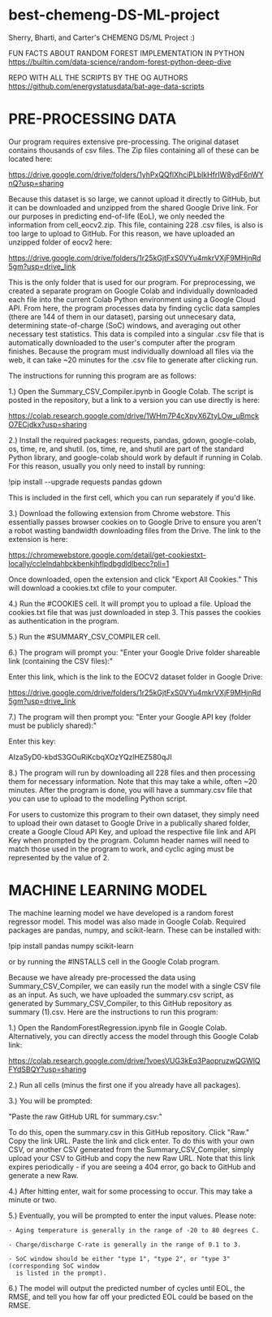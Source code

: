 # best-chemeng-DS-ML-project
Sherry, Bharti, and Carter's CHEMENG DS/ML Project :)

FUN FACTS ABOUT RANDOM FOREST IMPLEMENTATION IN PYTHON
https://builtin.com/data-science/random-forest-python-deep-dive

REPO WITH ALL THE SCRIPTS BY THE OG AUTHORS
https://github.com/energystatusdata/bat-age-data-scripts

PRE-PROCESSING DATA
=======================================================================================

Our program requires extensive pre-processing. The original dataset contains thousands of
csv files. The Zip files containing all of these can be located here:

https://drive.google.com/drive/folders/1yhPxQQflXhciPLblkHfrIW8ydF6nWYnQ?usp=sharing

Because this dataset is so large, we cannot upload it directly to GitHub, but
it can be downloaded and unzipped from the shared Google Drive link.
For our purposes in predicting end-of-life (EoL), we only needed the information from
cell_eocv2.zip. This file, containing 228 .csv files, is also is too large to upload to GitHub.
For this reason, we have uploaded an unzipped folder of eocv2 here: 

https://drive.google.com/drive/folders/1r25kGjtFxS0VYu4mkrVXjF9MHjnRd5gm?usp=drive_link

This is the only folder that is used for our program. For preprocessing, we created
a separate program on Google Colab and individually downloaded each file into the
current Colab Python environment using a Google Cloud API. From here, the program
processes data by finding cyclic data samples (there are 144 of them in our dataset),
parsing out unnecesary data, determining state-of-charge (SoC) windows, and averaging out
other necessary test statistics. This data is compiled into a singular .csv file
that is automatically downloaded to the user's computer after the program finishes.
Because the program must individually download all files via the web, it can take
~20 minutes for the .csv file to generate after clicking run.

The instructions for running this program are as follows: 

1.) Open the Summary_CSV_Compiler.ipynb in Google Colab. The script is posted in the
repository, but a link to a version you can use directly is here: 

https://colab.research.google.com/drive/1WHm7P4cXpyX6ZtyLOw_uBmckO7ECjdkx?usp=sharing

2.) Install the required packages: requests, pandas, gdown, google-colab, os, time, re,
and shutil. (os, time, re, and shutil are part of the standard Python library,
and google-colab should work by default if running in Colab. For this reason, usually
you only need to install by running: 

!pip install --upgrade requests pandas gdown

This is included in the first cell, which you can run separately if you'd like.

3.) Download the following extension from Chrome webstore. This essentially passes browser cookies
on to Google Drive to ensure you aren't a robot wasting bandwidth downloading
files from the Drive. The link to the extension is here:

https://chromewebstore.google.com/detail/get-cookiestxt-locally/cclelndahbckbenkjhflpdbgdldlbecc?pli=1

Once downloaded, open the extension and click "Export All Cookies." This will
download a cookies.txt cfile to your computer.

4.) Run the #COOKIES cell. It will prompt you to upload a file. Upload the cookies.txt file
that was just downloaded in step 3. This passes the cookies as authentication in the program.

5.) Run the #SUMMARY_CSV_COMPILER cell. 

6.) The program will prompt you: 
"Enter your Google Drive folder shareable link (containing the CSV files):"

Enter this link, which is the link to the EOCV2 dataset folder in Google Drive: 

https://drive.google.com/drive/folders/1r25kGjtFxS0VYu4mkrVXjF9MHjnRd5gm?usp=drive_link

7.) The program will then prompt you:
"Enter your Google API key (folder must be publicly shared):"

Enter this key:

AIzaSyD0-kbdS3GOuRiKcbqXOzYQzlHEZ580qJI

8.) The program will run by downloading all 228 files and then processing them for necessary
information. Note that this may take a while, often ~20 minutes. After the program is done,
you will have a summary.csv file that you can use to upload to the modelling Python script.

For users to customize this program to their own dataset, they simply need to upload their
own dataset to Google Drive in a publically shared folder, create a Google Cloud
API Key, and upload the respective file link and API Key when prompted by the program.
Column header names will need to match those used in the program to work, and cyclic
aging must be represented by the value of 2.

MACHINE LEARNING MODEL
=======================================================================================

The machine learning model we have developed is a random forest regressor model.
This model was also made in Google Colab. Required packages are pandas,
numpy, and scikit-learn. These can be installed with: 

!pip install pandas numpy scikit-learn

or by running the #INSTALLS cell in the Google Colab program.

Because we have already pre-processed the data using Summary_CSV_Compiler,
we can easily run the model with a single CSV file as an input. As such, we have uploaded 
the summary.csv script, as generated by Summary_CSV_Compiler, to this GitHub repository as 
summary (1).csv. Here are the instructions to run this program:

1.) Open the RandomForestRegression.ipynb file in Google Colab. Alternatively, you can
directly access the model through this Google Colab link:

https://colab.research.google.com/drive/1voesVUG3kEq3PaopruzwQGWlQFYdSBQY?usp=sharing

2.) Run all cells (minus the first one if you already have all packages).

3.) You will be prompted:

"Paste the raw GitHub URL for summary.csv:"

To do this, open the summary.csv in this GitHub repository. Click "Raw."
Copy the link URL. Paste the link and click enter. To do this with your own CSV,
or another CSV generated from the Summary_CSV_Compiler, simply upload your CSV to 
GitHub and copy the new Raw URL. Note that this link expires periodically - if you
are seeing a 404 error, go back to GitHub and generate a new Raw.

4.) After hitting enter, wait for some processing to occur. This may take a minute or two.

5.) Eventually, you will be prompted to enter the input values. Please note:

    - Aging temperature is generally in the range of -20 to 80 degrees C.
    
    - Charge/discharge C-rate is generally in the range of 0.1 to 3.
    
    - SoC window should be either "type 1", "type 2", or "type 3" (corresponding SoC window
      is listed in the prompt).

6.) The model will output the predicted number of cycles until EOL, the RMSE, and tell 
    you how far off your predicted EOL could be based on the RMSE.

